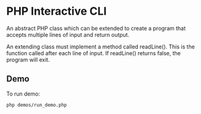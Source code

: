 PHP Interactive CLI
===================

An abstract PHP class which can be extended to create a program that accepts multiple lines of input and return output.

An extending class must implement a method called readLine(). This is the function called after each line of input.
If readLine() returns false, the program will exit.

Demo
----

To run demo:

	php demos/run_demo.php
